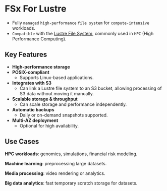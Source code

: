 # FSx For Lustre

* Fully `managed` `high-performance` `file system` for `compute-intensive` workloads.
* `Compatible` with the [Lustre File System](../Databases.md#lustre-file-system), commonly used in `HPC` (High Performance Computing).

## Key Features

* **High-performance storage**
* **POSIX-compliant**
    * Supports Linux-based applications.
* **Integrates with S3**
    * Can link a Lustre file system to an S3 bucket, allowing processing of S3 data without moving it manually.
* **Scalable storage & throughput**
    * Can scale storage and performance independently.
* **Automatic backups**
    * Daily or on-demand snapshots supported.
* **Multi-AZ deployment**
    * Optional for high availability.

## Use Cases
**HPC workloads**: genomics, simulations, financial risk modeling.

**Machine learning**: preprocessing large datasets.

**Media processing**: video rendering or analytics.

**Big data analytics**: fast temporary scratch storage for datasets.